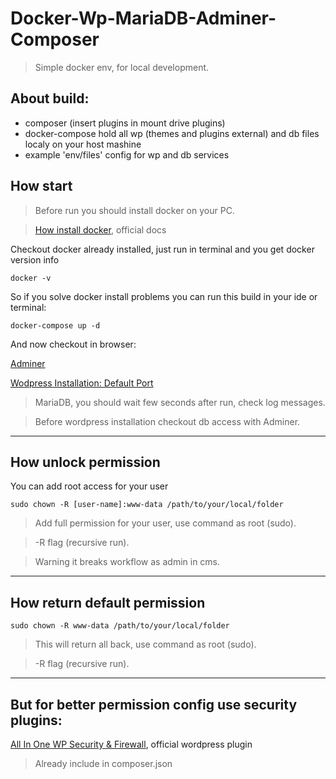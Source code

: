 # Docker-Wp-MariaDB-Adminer-Composer

> Simple docker env, for local development.

## About build:

- composer (insert plugins in mount drive plugins)
- docker-compose hold all wp (themes and plugins external) and db files localy on your host mashine
- example 'env/files' config for wp and db services

## How start

> Before run you should install docker on your PC.

> [How install docker](https://docs.docker.com/get-docker/), official docs

Checkout docker already installed, just run in terminal and you get docker version info

```
docker -v
```

So if you solve docker install problems you can run this build in your ide or terminal:

```
docker-compose up -d
```

And now checkout in browser:

[Adminer](http://localhost:8080)

[Wodpress Installation: Default Port](http://localhost:80)

> MariaDB, you should wait few seconds after run, check log messages.

> Before wordpress installation checkout db access with Adminer.

---

## How unlock permission

You can add root access for your user

```
sudo chown -R [user-name]:www-data /path/to/your/local/folder
```

> Add full permission for your user, use command as root (sudo).

> -R flag (recursive run).

> Warning it breaks workflow as admin in cms.

---

## How return default permission

```
sudo chown -R www-data /path/to/your/local/folder
```

> This will return all back, use command as root (sudo).

> -R flag (recursive run).

---

## But for better permission config use security plugins:

[All In One WP Security & Firewall](https://wordpress.org/plugins/all-in-one-wp-security-and-firewall/), official wordpress plugin

> Already include in composer.json
